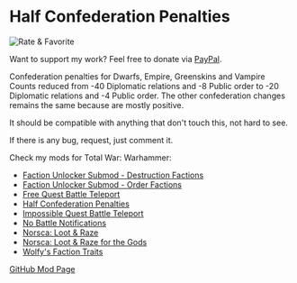 # Half Confederation Penalties

![Rate & Favorite](https://i.imgur.com/fVVaDCS.gif)

Want to support my work? Feel free to donate via
[PayPal](https://paypal.me/echaravolar).

Confederation penalties for Dwarfs, Empire, Greenskins and Vampire Counts
reduced from -40 Diplomatic relations and -8 Public order to -20 Diplomatic
relations and -4 Public order. The other confederation changes remains the same
because are mostly positive.

It should be compatible with anything that don't touch this, not hard to see.

If there is any bug, request, just comment it.

Check my mods for Total War: Warhammer:

* [Faction Unlocker Submod - Destruction Factions](http://steamcommunity.com/sharedfiles/filedetails/?id=1105739137)
* [Faction Unlocker Submod - Order Factions](http://steamcommunity.com/sharedfiles/filedetails/?id=1105739425)
* [Free Quest Battle Teleport](http://steamcommunity.com/sharedfiles/filedetails/?id=1118166368)
* [Half Confederation Penalties](http://steamcommunity.com/sharedfiles/filedetails/?id=1132916263)
* [Impossible Quest Battle Teleport](https://steamcommunity.com/sharedfiles/filedetails/?id=1118164395)
* [No Battle Notifications](http://steamcommunity.com/sharedfiles/filedetails/?id=1132916287)
* [Norsca: Loot & Raze](https://steamcommunity.com/sharedfiles/filedetails/?id=1118362434)
* [Norsca: Loot & Raze for the Gods](https://steamcommunity.com/sharedfiles/filedetails/?id=1118471309)
* [Wolfy's Faction Traits](http://steamcommunity.com/sharedfiles/filedetails/?id=1107494226)

[GitHub Mod Page](https://github.com/msolefonte/tww-mods-collection/mods/half-confederation-penalities)
